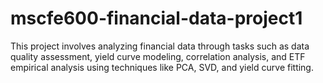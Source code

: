 # mscfe600-financial-data-project1
This project involves analyzing financial data through tasks such as data quality assessment, yield curve modeling, correlation analysis, and ETF empirical analysis using techniques like PCA, SVD, and yield curve fitting.
